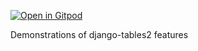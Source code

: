 [![Open in Gitpod](https://gitpod.io/button/open-in-gitpod.svg)](https://github.com/readytheory/django_tables2_walkthrus)

Demonstrations of django-tables2 features

